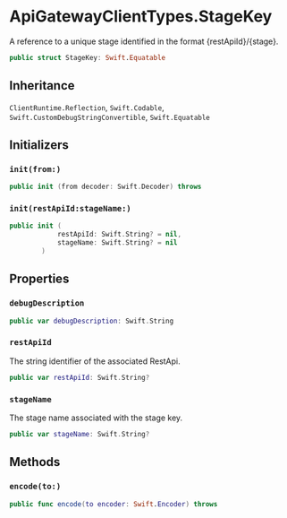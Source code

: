 # ApiGatewayClientTypes.StageKey

A reference to a unique stage identified in the format {restApiId}/{stage}.

``` swift
public struct StageKey: Swift.Equatable 
```

## Inheritance

`ClientRuntime.Reflection`, `Swift.Codable`, `Swift.CustomDebugStringConvertible`, `Swift.Equatable`

## Initializers

### `init(from:)`

``` swift
public init (from decoder: Swift.Decoder) throws 
```

### `init(restApiId:stageName:)`

``` swift
public init (
            restApiId: Swift.String? = nil,
            stageName: Swift.String? = nil
        )
```

## Properties

### `debugDescription`

``` swift
public var debugDescription: Swift.String 
```

### `restApiId`

The string identifier of the associated RestApi.

``` swift
public var restApiId: Swift.String?
```

### `stageName`

The stage name associated with the stage key.

``` swift
public var stageName: Swift.String?
```

## Methods

### `encode(to:)`

``` swift
public func encode(to encoder: Swift.Encoder) throws 
```
